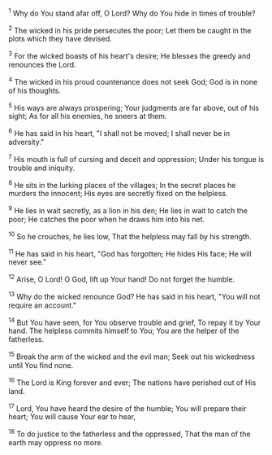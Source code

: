 <sup>1</sup> 
Why do You stand afar off, O Lord? Why do You hide in times of trouble? 

<sup>2</sup> 
The wicked in his pride persecutes the poor; Let them be caught in the plots which they have devised. 

<sup>3</sup> 
For the wicked boasts of his heart's desire; He blesses the greedy and renounces the Lord. 

<sup>4</sup> 
The wicked in his proud countenance does not seek God; God is in none of his thoughts. 

<sup>5</sup> 
His ways are always prospering; Your judgments are far above, out of his sight; As for all his enemies, he sneers at them. 

<sup>6</sup> 
He has said in his heart, "I shall not be moved; I shall never be in adversity." 

<sup>7</sup> 
His mouth is full of cursing and deceit and oppression; Under his tongue is trouble and iniquity. 

<sup>8</sup> 
He sits in the lurking places of the villages; In the secret places he murders the innocent; His eyes are secretly fixed on the helpless. 

<sup>9</sup> 
He lies in wait secretly, as a lion in his den; He lies in wait to catch the poor; He catches the poor when he draws him into his net. 

<sup>10</sup> 
So he crouches, he lies low, That the helpless may fall by his strength. 

<sup>11</sup> 
He has said in his heart, "God has forgotten; He hides His face; He will never see." 

<sup>12</sup> 
Arise, O Lord! O God, lift up Your hand! Do not forget the humble. 

<sup>13</sup> 
Why do the wicked renounce God? He has said in his heart, "You will not require an account." 

<sup>14</sup> 
But You have seen, for You observe trouble and grief, To repay it by Your hand. The helpless commits himself to You; You are the helper of the fatherless. 

<sup>15</sup> 
Break the arm of the wicked and the evil man; Seek out his wickedness until You find none. 

<sup>16</sup> 
The Lord is King forever and ever; The nations have perished out of His land. 

<sup>17</sup> 
Lord, You have heard the desire of the humble; You will prepare their heart; You will cause Your ear to hear, 

<sup>18</sup> 
To do justice to the fatherless and the oppressed, That the man of the earth may oppress no more.